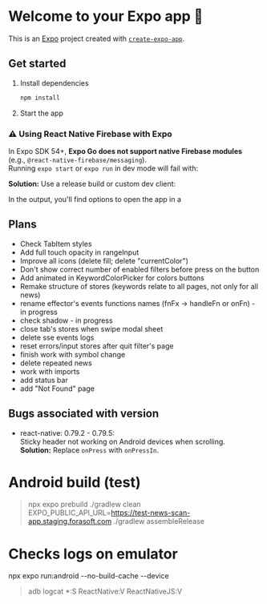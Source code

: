 # Welcome to your Expo app 👋

This is an [Expo](https://expo.dev) project created with [`create-expo-app`](https://www.npmjs.com/package/create-expo-app).

## Get started

1. Install dependencies

   ```bash
   npm install
   ```

2. Start the app

### ⚠️ Using React Native Firebase with Expo

In Expo SDK 54+, **Expo Go does not support native Firebase modules** (e.g., `@react-native-firebase/messaging`).  
Running `expo start` or `expo run` in dev mode will fail with:

**Solution:** Use a release build or custom dev client:

In the output, you'll find options to open the app in a

## Plans

- Check TabItem styles
- Add full touch opacity in rangeInput
- Improve all icons (delete fill; delete "currentColor")
- Don't show correct number of enabled filters before press on the button
- Add animated in KeywordColorPicker for colors buttons
- Remake structure of stores (keywords relate to all pages, not only for all news)
- rename effector's events functions names (fnFx -> handleFn or onFn) - in progress
- check shadow - in progress
- close tab's stores when swipe modal sheet
- delete sse events logs
- reset errors/input stores after quit filter's page
- finish work with symbol change
- delete repeated news
- work with imports
- add status bar
- add "Not Found" page

## Bugs associated with version

- react-native: 0.79.2 - 0.79.5:  
  Sticky header not working on Android devices when scrolling.  
  **Solution:** Replace `onPress` with `onPressIn`.

# Android build (test)

> npx expo prebuild
> ./gradlew clean
> EXPO_PUBLIC_API_URL=https://test-news-scan-app.staging.forasoft.com ./gradlew assembleRelease

# Checks logs on emulator

npx expo run:android --no-build-cache --device

> adb logcat \*:S ReactNative:V ReactNativeJS:V
